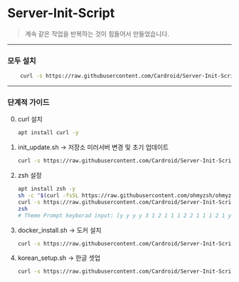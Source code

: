 # Server-Init-Script

> 계속 같은 작업을 반복하는 것이 힘들어서 만들었습니다.

---

### 모두 설치

```sh
    curl -s https://raw.githubusercontent.com/Cardroid/Server-Init-Script/main/all_exec.sh | bash -s
```

---

### 단계적 가이드

0. curl 설치

    ```sh
    apt install curl -y
    ```

1. init_update.sh -> 저장소 미러서버 변경 및 초기 업데이트

    ```sh
    curl -s https://raw.githubusercontent.com/Cardroid/Server-Init-Script/main/init_update.sh | bash -s
    ```

2. zsh 설정

    ```sh
    apt install zsh -y
    sh -c "$(curl -fsSL https://raw.githubusercontent.com/ohmyzsh/ohmyzsh/master/tools/install.sh)" "" --unattended
    curl -s https://raw.githubusercontent.com/Cardroid/Server-Init-Script/main/zsh_custom.sh | zsh -s
    zsh
    # Theme Prompt keyborad input: [y y y y 3 1 2 1 1 1 2 2 1 1 1 2 1 y 1 y]
    ```

3. docker_install.sh -> 도커 설치

    ```sh
    curl -s https://raw.githubusercontent.com/Cardroid/Server-Init-Script/main/docker_install.sh | bash -s
    ```

4. korean_setup.sh -> 한글 셋업

    ```sh
    curl -s https://raw.githubusercontent.com/Cardroid/Server-Init-Script/main/korean_setup.sh | bash -s
    ```
